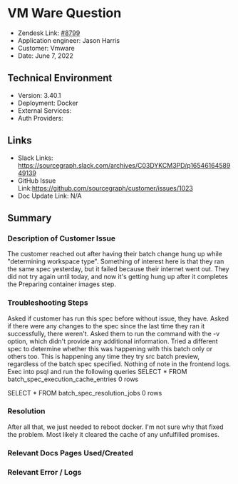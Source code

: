 
# VM Ware Question <!-- Ticket Title  Hint: include keywords to make it searchable -->

- Zendesk Link: [#8799](https://sourcegraph.zendesk.com/agent/tickets/8799)
- Application engineer: Jason Harris
- Customer: Vmware <!-- Redact if this contains personally identifying information -->
- Date: June 7, 2022

<!-- Data populated from integration, speak to Ben Gordon or Michael Bali if not working -->
<!-- During Internal team trial, fill missing data manually (we are waiting for all data to sync) -->

## Technical Environment
- Version: ​3.40.1
- Deployment: Docker
- External Services:
- Auth Providers:


## Links
<!-- Data for application engineer manual entry -->
- Slack Links: https://sourcegraph.slack.com/archives/C03DYKCM3PD/p1654616458949139 
- GitHub Issue Link:https://github.com/sourcegraph/customer/issues/1023 
- Doc Update Link: N/A

## Summary
### Description of Customer Issue
The customer reached out after having their batch change hung up while "determining workspace type". Something of interest here is that they ran the same spec yesterday, but it failed because their internet went out. They did not try again until today, and now it's getting hung up after it completes the Preparing container images step.

### Troubleshooting Steps
Asked if customer has run this spec before without issue, they have.
Asked if there were any changes to the spec since the last time they ran it successfully, there weren't.
Asked them to run the command with the -v option, which didn't provide any additional information.
Tried a different spec to determine whether this was happening with this batch only or others too. This is happening any time they try src batch preview, regardless of the batch spec specified.
Nothing of note in the frontend logs.
Exec into psql and run the following queries
SELECT * FROM batch_spec_execution_cache_entries
0 rows

SELECT * FROM batch_spec_resolution_jobs
0 rows

### Resolution
After all that, we just needed to reboot docker. I'm not sure why that fixed the problem. Most likely it cleared the cache of any unfulfilled promises.

### Relevant Docs Pages Used/Created

### Relevant Error / Logs
<!-- Please redact keys, tokens, and personal identifying information -->


<!-- Once complete, upload a copy to https://github.com/sourcegraph/support-tools-internal/tree/main/resolved-tickets as a .md file -->
<!-- Name the file 8799.md -->
